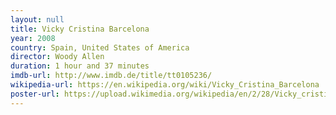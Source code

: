 ```yaml
---
layout: null
title: Vicky Cristina Barcelona
year: 2008
country: Spain, United States of America
director: Woody Allen
duration: 1 hour and 37 minutes
imdb-url: http://www.imdb.de/title/tt0105236/
wikipedia-url: https://en.wikipedia.org/wiki/Vicky_Cristina_Barcelona
poster-url: https://upload.wikimedia.org/wikipedia/en/2/28/Vicky_cristina_barcelona.jpg
---
```

